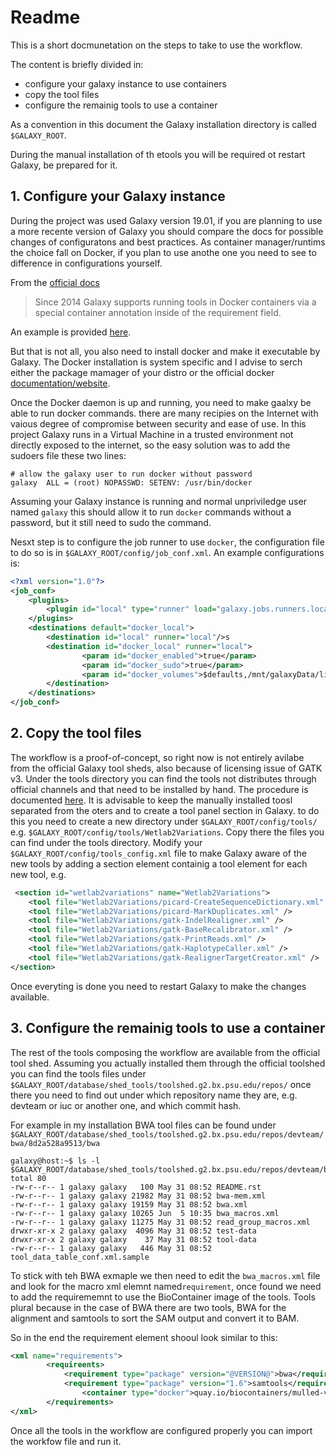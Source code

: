 
# Readme

This is a short docmunetation on the steps to take to use the workflow.

The content is briefly divided in:

- configure your galaxy instance to use containers
- copy the tool files
- configure the remainig tools to use a container

As a convention in this document the Galaxy installation directory is called `$GALAXY_ROOT`.

During the manual installation of th etools you will be required ot restart Galaxy, be prepared for it.

## 1. Configure your Galaxy instance

During the project was used Galaxy version 19.01, if you are planning to use a more recente  version of Galaxy you should compare the docs for possible changes of configuratons and best practices.
As container manager/runtims the choice fall on Docker, if you plan to use anothe one you need to see to difference in configurations yourself.

From the [official docs](https://docs.galaxyproject.org/en/release_19.01/admin/special_topics/mulled_containers.html)

>Since 2014 Galaxy supports running tools in Docker containers via a special container annotation inside of the requirement field.

An example is provided [here](https://github.com/galaxyproject/galaxy/blob/dev/test/functional/tools/catDocker.xml#L4).

But that is not all, you also need to install docker and make it executable by Galaxy.
The Docker installation is system specific and I advise to serch either the package mamager of your distro or the official docker [documentation/website](https://docs.docker.com/install/).

Once the Docker daemon is up and running, you need to make gaalxy be able to run docker commands. there are many recipies on the Internet with vaious degree of compromise between security and ease of use.
In this project Galaxy runs in a Virtual Machine in a trusted environment not directly exposed to the internet, so the easy solution was to add the sudoers file these two lines:

```config
# allow the galaxy user to run docker without password
galaxy  ALL = (root) NOPASSWD: SETENV: /usr/bin/docker
```

Assuming your Galaxy instance is running and normal unpriviledge user named `galaxy` this should allow it to run `docker` commands without a password, but it still need to sudo the command.

Nesxt step is to configure the job runner to use `docker`, the configuration file to do so is in `$GALAXY_ROOT/config/job_conf.xml`. An example configurations is:

```xml
<?xml version="1.0"?>
<job_conf>
    <plugins>
        <plugin id="local" type="runner" load="galaxy.jobs.runners.local:LocalJobRunner" workers="4"/>
    </plugins>
    <destinations default="docker_local">
        <destination id="local" runner="local"/>s
        <destination id="docker_local" runner="local">
                <param id="docker_enabled">true</param>
                <param id="docker_sudo">true</param>
                <param id="docker_volumes">$defaults,/mnt/galaxyData/libraries:ro,/mnt/galaxyData/indices:ro,/cvmfs/data.galaxyproject.org:ro</param>
        </destination>
    </destinations>
</job_conf>
```

## 2. Copy the tool files

The workflow is a proof-of-concept, so right now is not entirely avilabe from the official Galaxy tool sheds, also because of licensing issue of GATK v3.
Under the tools directory you can find the tools not distributes through official channels and that need to be installed by hand.
The procedure is documented [here](https://galaxyproject.org/admin/tools/add-tool-tutorial/).
It is advisable to keep the manually installed toosl separated from the oters and to create a tool panel section in Galaxy. to do this you need to create a new directory under `$GALAXY_ROOT/config/tools/` e.g. `$GALAXY_ROOT/config/tools/Wetlab2Variations`.
Copy there the files you can find under the tools directory.
Modify your  `$GALAXY_ROOT/config/tools_config.xml` file to make Galaxy aware of the new tools by adding a section element containig a tool element for each new tool, e.g.

```xml
 <section id="wetlab2variations" name="Wetlab2Variations">
    <tool file="Wetlab2Variations/picard-CreateSequenceDictionary.xml" />
    <tool file="Wetlab2Variations/picard-MarkDuplicates.xml" />
    <tool file="Wetlab2Variations/gatk-IndelRealigner.xml" />
    <tool file="Wetlab2Variations/gatk-BaseRecalibrator.xml" />
    <tool file="Wetlab2Variations/gatk-PrintReads.xml" />
    <tool file="Wetlab2Variations/gatk-HaplotypeCaller.xml" />
    <tool file="Wetlab2Variations/gatk-RealignerTargetCreator.xml" />
</section>
```

Once everyting is done you need to restart Galaxy to make the changes available.

## 3. Configure the remainig tools to use a container

The rest of the tools composing the workflow are available from the official tool shed.
Assuming you actually installed them through the official toolshed you can find the tools files under `$GALAXY_ROOT/database/shed_tools/toolshed.g2.bx.psu.edu/repos/` once there you need to find out under which repository name they are, e.g. devteam or iuc or another one, and which commit hash.

For example in my installation BWA tool files can be found under `$GALAXY_ROOT/database/shed_tools/toolshed.g2.bx.psu.edu/repos/devteam/bwa/8d2a528a9513/bwa`

```console
galaxy@host:~$ ls -l $GALAXY_ROOT/database/shed_tools/toolshed.g2.bx.psu.edu/repos/devteam/bwa/8d2a528a9513/bwa
total 80
-rw-r--r-- 1 galaxy galaxy   100 May 31 08:52 README.rst
-rw-r--r-- 1 galaxy galaxy 21982 May 31 08:52 bwa-mem.xml
-rw-r--r-- 1 galaxy galaxy 19159 May 31 08:52 bwa.xml
-rw-r--r-- 1 galaxy galaxy 10265 Jun  5 10:35 bwa_macros.xml
-rw-r--r-- 1 galaxy galaxy 11275 May 31 08:52 read_group_macros.xml
drwxr-xr-x 2 galaxy galaxy  4096 May 31 08:52 test-data
drwxr-xr-x 2 galaxy galaxy    37 May 31 08:52 tool-data
-rw-r--r-- 1 galaxy galaxy   446 May 31 08:52 tool_data_table_conf.xml.sample
```

To stick with teh BWA exmaple we then need to edit the `bwa_macros.xml` file and look for the macro xml elemnt named`requirement`, once found we need to add the requirememnt to use the BioContainer image of the tools. Tools plural because in the case of BWA there are two tools, BWA for the alignment and samtools to sort the SAM output and convert it to BAM.

So in the end the requirement element shooul look similar to this:

```xml
<xml name="requirements">
        <requireents>
            <requirement type="package" version="@VERSION@">bwa</requirement>
            <requirement type="package" version="1.6">samtools</requirement>
                <container type="docker">quay.io/biocontainers/mulled-v2-fe8faa35dbf6dc65a0f7f5d4ea12e31a79f73e40:23592e4ad15ca2acfca18facab87a1ce22c49da1-0</container>
        </requirements>
</xml>
```

Once all the tools in the workflow are configured properly you can import the workfow file and run it.
